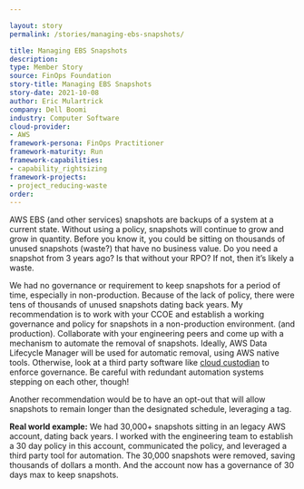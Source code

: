```yaml
---

layout: story
permalink: /stories/managing-ebs-snapshots/

title: Managing EBS Snapshots
description:
type: Member Story
source: FinOps Foundation
story-title: Managing EBS Snapshots
story-date: 2021-10-08
author: Eric Mulartrick
company: Dell Boomi
industry: Computer Software
cloud-provider: 
- AWS
framework-persona: FinOps Practitioner
framework-maturity: Run
framework-capabilities:
- capability_rightsizing
framework-projects:
- project_reducing-waste
order:
---
```


AWS EBS (and other services) snapshots are backups of a system at a current state.  Without using a policy, snapshots will continue to grow and grow in quantity.  Before you know it, you could be sitting on thousands of unused snapshots (waste?) that have no business value.  Do you need a snapshot from 3 years ago?  Is that without your RPO?  If not, then it’s likely a waste.  

We had no governance or requirement to keep snapshots for a period of time, especially in non-production.  Because of the lack of policy, there were tens of thousands of unused snapshots dating back years.  My recommendation is to work with your CCOE and establish a working governance and policy for snapshots in a non-production environment.  (and production).  Collaborate with your engineering peers and come up with a mechanism to automate the removal of snapshots.  Ideally, AWS Data Lifecycle Manager will be used for automatic removal, using AWS native tools.  Otherwise, look at a third party software like [cloud custodian](https://cloudcustodian.io/) to enforce governance.  Be careful with redundant automation systems stepping on each other, though!  

Another recommendation would be to have an opt-out that will allow snapshots to remain longer than the designated schedule, leveraging a tag.  

**Real world example:**  We had 30,000+ snapshots sitting in an legacy AWS account, dating back years.  I worked with the engineering team to establish a 30 day policy in this account, communicated the policy, and leveraged a third party tool for automation.  The 30,000 snapshots were removed, saving thousands of dollars a month.  And the account now has a governance of 30 days max to keep snapshots.
